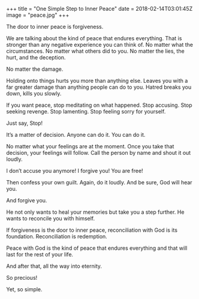 +++
title = "One Simple Step to Inner Peace"
date = 2018-02-14T03:01:45Z
image = "peace.jpg"
+++

The door to inner peace is forgiveness. 

We are talking about the kind of peace that endures everything. That is stronger than any negative experience you can think of. No matter what the circumstances. No matter what others did to you. No matter the lies, the hurt, and the deception. 

No matter the damage.

Holding onto things hurts you more than anything else. Leaves you with a far greater damage than anything people can do to you. Hatred breaks you down, kills you slowly.

If you want peace, stop meditating on what happened. Stop accusing. Stop seeking revenge. Stop lamenting. Stop feeling sorry for yourself. 

Just say, Stop!

It’s a matter of decision. Anyone can do it. You can do it. 

No matter what your feelings are at the moment. Once you take that decision, your feelings will follow.
Call the person by name and shout it out loudly. 

I don’t accuse you anymore! I forgive you! You are free!

Then confess your own guilt. Again, do it loudly. And be sure, God will hear you. 

And forgive you.

He not only wants to heal your memories but take you a step further. He wants to reconcile you with himself.

If forgiveness is the door to inner peace, reconciliation with God is its foundation. Reconciliation is redemption.

Peace with God is the kind of peace that endures everything and that will last for the rest of your life. 

And after that, all the way into eternity.

So precious! 

Yet, so simple.